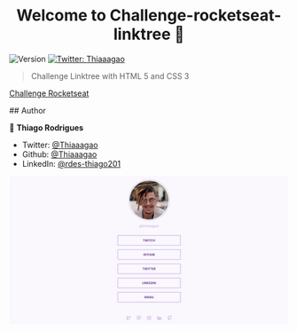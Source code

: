 <h1 align="center">Welcome to Challenge-rocketseat-linktree 👋</h1>
<p>
  <img alt="Version" src="https://img.shields.io/badge/version-1.0-blue.svg?cacheSeconds=2592000" />
  <a href="https://twitter.com/Thiaaagao" target="_blank">
    <img alt="Twitter: Thiaaagao" src="https://img.shields.io/twitter/follow/Thiaaagao.svg?style=social" />
  </a>
</p>

> Challenge Linktree with HTML 5 and CSS 3
<p>
  <a href="https://efficient-sloth-d85.notion.site/Desafio-Social-Tree-a4008e467a3248c4b05c97cf78aea44f#8e29701d16514d29b49558efbc1752c0" target="_blank">Challenge       Rocketseat
  </a>
</p>
## Author

👤 **Thiago Rodrigues**

* Twitter: [@Thiaaagao](https://twitter.com/Thiaaagao)
* Github: [@Thiaaagao](https://github.com/Thiaaagao)
* LinkedIn: [@rdes-thiago201](https://linkedin.com/in/rdes-thiago201)


<img alt="desktop" src="https://github.com/thiaaagao/desafio-rocketseat-linktr/blob/master/img/Desktop.png" />
